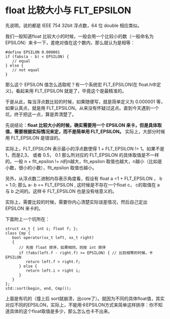 # float 比较大小与 FLT_EPSILON

先说明，说的都是 IEEE 754 32bit 浮点数，64 位 double 相应类似。

我们一般知道float 比较大小的时候，一般会用一个比较小的数（一般命名为EPSILON）来卡一下，差绝对值在这个数内，那么就认为是相等：
```
#define EPSILON 0.000001
if (fabs(a - b) < EPSILON) {
   // equal
} else {
   // not equal
}
```
那么这个 EPSILON 值怎么选取呢？有一个系统宏 FLT_EPSILON(在 float.h中定义)，看起来用 FLT_EPSILON 就是了，毕竟这个是最精准的。

于是从此，每当浮点数比较的时候，如果随便写，就是简单定义为 0.000001 等，如果认真点，就是用 FLT_EPSILON。从来没有怀疑过这点。直到今天遇到一个坑，终于把这一点，算是弄清楚了。

先说结论：**float 比较大小的时候，确实需要用一个 EPSILON 来卡，但是具体取值，需要根据实际情况来定，而不是简单用 FLT_EPSILON。** 实际上，大部分时候用 FLT_EPSILON 是错误的。

实际上，FLT_EPSILON 表示最小的浮点数使得 1 + FLT_EPSILON != 1。如果不是1，而是2,3， 或者 0.5， 0.1 那么所对应的 FLT_EPSILON 的具体取值是不一样的。一般 n + flt_epsilon != n的n越大，flt_epsilon 取值也越大，n越小（比如是小数，很小的小数），flt_epsilon 取值也越小。

另外，从浮点数二进制内存表示角度看，假设有 float a =1 + FLT_EPSILON ， b = 1.0;  那么 a- b == FLT_EPSILON , 这时候是不存在一个float c， c的取值在 a 与 b 之间的。这样卡 FLT_EPSILON 也是没有啥意义的。

实际上，需要比较的时候，需要你内心清楚实际误差情况，然后自己定出 EPSILON 来卡的。

下面附上一个坑所在：
```
struct xx_t { int i; float f; };
class Cmp {
   bool operator(xx_t left, xx_t right)
   {
      // 先按 float 排序，如果相同，则按 int 排序
      if (fabs(left.f - right.f) >= EPSILON) { // 比较相等的时候，卡 EPSILON
         return left.f > right.f;
      } else {
         return left.i > right i;
      }
   }
};
std::sort(begin, end, Cmp());
```
上面是有坑的（撞上后 sort就崩溃，出core了）。就因为不同的具体float值，其实对应不同的EPSILON，实际上，不能用卡EPSILON方式来简单这样排序：你不知道具体的这个float取值是多少，那么怎么也卡不出来。
